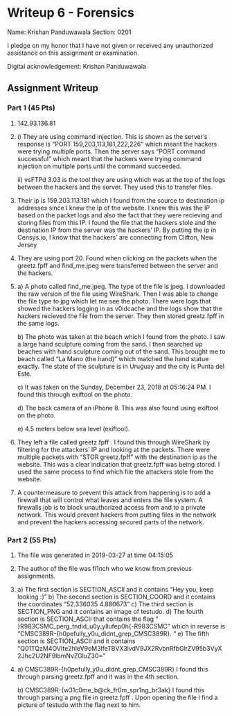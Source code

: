 # Writeup 6 - Forensics

Name: Krishan Panduwawala
Section: 0201

I pledge on my honor that I have not given or received any unauthorized assistance on this assignment or examination.

Digital acknowledgement: Krishan Panduwawala

## Assignment Writeup

### Part 1 (45 Pts)
1. 142.93.136.81
2. 
    i) They are using command injection. This is shown  as the server’s response is “PORT 159,203,113,181,222,226” which meant the hackers were trying multiple ports. Then the server says “PORT command successful” which meant that the hackers were trying command injection on multiple ports until the command succeeded.

    ii) vsFTPd 3.03 is the tool they are using which was at the top of the logs between the hackers and the server. They used this to transfer files.
3. Their ip is 159.203.113.181 which I found from the source to destination ip addresses since I knew the ip of the website. I knew this was the IP based on the packet logs and also the fact that they were recieving and storing files from this IP. I found the file that the hackers stole and the destination IP from the server was the hackers’ IP. By putting the ip in Censys.io, I know that the hackers’ are connecting from Clifton, New Jersey

4. They are using port 20. Found when clicking on the packets when the greetz.fpff and find_me.jpeg were transferred between the server and the hackers.

5. 
    a) A photo called find_me.jpeg. The type of the file is jpeg. I downloaded the raw version of the file using WireShark. Then I was able to change the file type to jpg which let me see the photo. There were logs that showed the hackers logging in as v0idcache and the logs show that the hackers recieved the file from the server. They then stored greetz.fpff in the same logs.

    b) The photo was taken at the beach which I found from the photo. I saw a large hand sculpture coming from the sand. I then searched up beaches with hand sculpture coming out of the sand. This brought me to beach called “La Mano (the hand)” which matched the hand statue exactly. The state of the sculpture is in Uruguay and the city is Punta del Este.

    c) It was taken on the Sunday, December 23, 2018 at 05:16:24 PM. I found this through exiftool on the photo.

    d) The back camera of an iPhone 8. This was also found using exiftool on the photo.

    e) 4.5 meters below sea level (exiftool).

6. They left a file called greetz.fpff . I found this through WireShark by filtering for the attackers’ IP and looking at the packets. There were multiple packets with “STOR greetz.fpff” with the destination ip as the website. This was a clear indication that greetz.fpff was being stored. I used the same process to find which file the attackers stole from the website.

7. A countermeasure to prevent this attack from happening is to add a firewall that will control what leaves and enters the file system. A firewalls job is to block unauthorized access from and to a private network. This would prevent hackers from putting files in the network and prevent the hackers accessing secured parts of the network.


### Part 2 (55 Pts)

1. The file was generated in 2019-03-27 at time 04:15:05

2. The author of the file was fl1nch who we know from previous assignments. 

3. 
    a) The first section is SECTION_ASCII and it contains “Hey you, keep looking :)”
    b) The second section is SECTION_COORD and it contains the coordinates “52.336035 4.880673”
    c) The third section is SECTION_PNG and it contains an image of testudo.
    d) The fourth section is SECTION_ASCII that contains the flag                                          “ }R983CSMC_perg_tndid_u0y_yllufep0h{-R983CSMC” which in reverse is “CMSC389R-{h0pefully_y0u_didnt_grep_CMSC389R}. “
    e) The fifth section is SECTION_ASCII and it contains “Q01TQzM4OVIte2hleV9oM3lfeTBVX3lvdV9JX2RvbnRfbGlrZV95b3VyX2Jhc2U2NF9lbmNvZGluZ30=”
4. 
    a) CMSC389R-{h0pefully_y0u_didnt_grep_CMSC389R}
    I found this through parsing greetz.fpff and it was in the 4th section.

    b) CMSC389R-{w31c0me_b@ck_fr0m_spr1ng_br3ak}
    I found this through parsing a png file in greetz.fpff . Upon opening the file I find a picture of testudo with the flag next to him.







